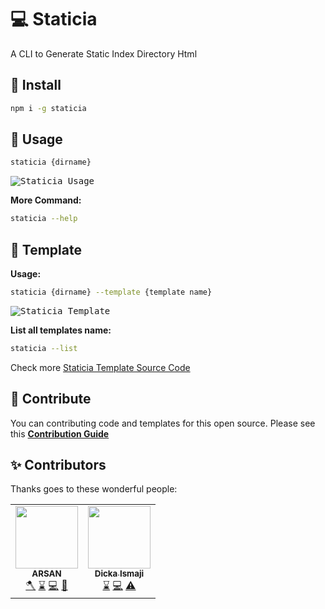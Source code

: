 

# 💻 Staticia
A CLI to Generate Static Index Directory Html

## 📀 Install
```sh
npm i -g staticia
```

## 👀 Usage
```sh
staticia {dirname}
```

<kbd><img src="https://1.bp.blogspot.com/-K5leHi5ehvU/XrEkfv0tDyI/AAAAAAAAKWE/YYCgVIMqP7ETFIj1xctBOdQzPBeZcUujACK4BGAsYHg/d/staticia-demo.gif" alt="Staticia Usage"></kbd>

**More Command:**
```sh
staticia --help
```

## 📐 Template
**Usage:**
```sh
staticia {dirname} --template {template name}
```

<kbd><img src="https://1.bp.blogspot.com/-UzLVNaMWV0U/XrEkgLT-zaI/AAAAAAAAKWI/kcYWYM6JSpkXik9IlQED58PiqDaol4r6ACK4BGAsYHg/d/staticia-template.png" alt="Staticia Template"></kbd>

**List all templates name:**
```sh
staticia --list
```

Check more [Staticia Template Source Code](https://github.com/arsandev/staticia/tree/master/builder/templates)

## 🤝 Contribute
You can contributing code and templates for this open source. Please see this **[Contribution Guide](https://github.com/arsandev/staticia/blob/master/CONTRIBUTE.md)**

## ✨ Contributors

Thanks goes to these wonderful people:

<!-- CONTRIBUTORS START -->
<table>
  <tr>
    <td align="center"><a href="https://arsan.dev"><img src="https://avatars3.githubusercontent.com/u/43356029?v=4" width="100px;" alt=""/><br /><sub><b>ARSAN</b></sub></a><br /><a href="https://github.com/arsandev/staticia/commits?author=arsandev" title="Build">🪓</a> <a href="https://github.com/arsandev/staticia/commits?author=arsandev" title="Maintenance">⌛</a> <a href="https://github.com/arsandev/staticia/commits?author=arsandev" title="Code">💻</a> <a href="https://github.com/arsandev/staticia/commits?author=arsandev" title="Template">📐</a></td>
    <td align="center"><a href="https://dicka88.netlify.com"><img src="https://avatars3.githubusercontent.com/u/50340947?v=4" width="100px;" alt=""/><br /><sub><b>Dicka Ismaji</b></sub></a><br /><a href="https://github.com/arsandev/staticia/commits?author=dicka88" title="Maintenance">⌛</a> <a href="https://github.com/arsandev/staticia/commits?author=dicka88" title="Code">💻</a> <a href="https://github.com/arsandev/staticia/commits?author=dicka88" title="Tests">⚠️</a></td>
  </tr>
</table>
<!-- CONTRIBUTORS END -->
